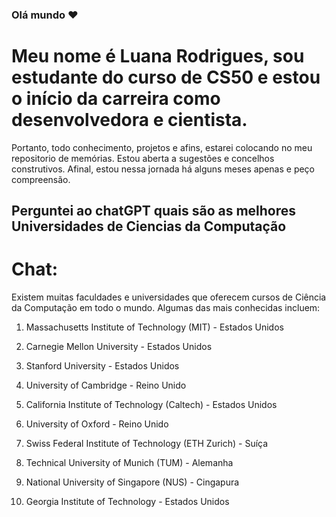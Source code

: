 ### Olá mundo ♥️ 

# Meu nome é Luana Rodrigues, sou estudante do curso de CS50 e estou o início da carreira como desenvolvedora e cientista. 

Portanto, todo conhecimento, projetos e afins, estarei colocando no meu repositorio de memórias.
Estou aberta a sugestões e concelhos construtivos. Afinal, estou nessa jornada há alguns meses apenas e peço compreensão. 

## Perguntei ao chatGPT quais são as melhores Universidades de Ciencias da Computação

# Chat: 

Existem muitas faculdades e universidades que oferecem cursos de Ciência da Computação em todo o mundo. Algumas das mais conhecidas incluem:

1) Massachusetts Institute of Technology (MIT) - Estados Unidos

2) Carnegie Mellon University - Estados Unidos

3) Stanford University - Estados Unidos

4) University of Cambridge - Reino Unido

5) California Institute of Technology (Caltech) - Estados Unidos

6) University of Oxford - Reino Unido

7) Swiss Federal Institute of Technology (ETH Zurich) - Suíça

8) Technical University of Munich (TUM) - Alemanha

9) National University of Singapore (NUS) - Cingapura

10) Georgia Institute of Technology - Estados Unidos

